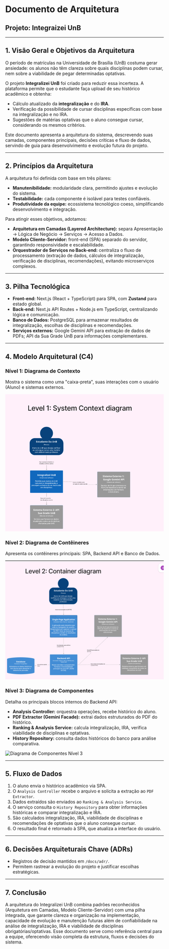 # Documento de Arquitetura 

## Projeto: Integraizei UnB
---

## 1. Visão Geral e Objetivos da Arquitetura

O período de matrículas na Universidade de Brasília (UnB) costuma gerar ansiedade: os alunos não têm clareza sobre quais disciplinas podem cursar, nem sobre a viabilidade de pegar determinadas optativas.  

O projeto **Integralizei UnB** foi criado para reduzir essa incerteza. A plataforma permite que o estudante faça upload de seu histórico acadêmico e obtenha:

* Cálculo atualizado da **integralização** e do **IRA**.  
* Verificação da possibilidade de cursar disciplinas específicas com base na integralização e no IRA.  
* Sugestões de matérias optativas que o aluno consegue cursar, considerando os mesmos critérios.  

Este documento apresenta a arquitetura do sistema, descrevendo suas camadas, componentes principais, decisões críticas e fluxo de dados, servindo de guia para desenvolvimento e evolução futura do projeto.

---

## 2. Princípios da Arquitetura

A arquitetura foi definida com base em três pilares:

* **Manutenibilidade:** modularidade clara, permitindo ajustes e evolução do sistema.  
* **Testabilidade:** cada componente é isolável para testes confiáveis.  
* **Produtividade da equipe:** ecossistema tecnológico coeso, simplificando desenvolvimento e integração.  

Para atingir esses objetivos, adotamos:

* **Arquitetura em Camadas (Layered Architecture):** separa Apresentação → Lógica de Negócio → Serviços → Acesso a Dados.  
* **Modelo Cliente-Servidor:** front-end (SPA) separado do servidor, garantindo responsividade e escalabilidade.  
* **Orquestrador de Serviços no Back-end:** centraliza o fluxo de processamento (extração de dados, cálculos de integralização, verificação de disciplinas, recomendações), evitando microserviços complexos.

---

## 3. Pilha Tecnológica

* **Front-end:** Next.js (React + TypeScript) para SPA, com **Zustand** para estado global.  
* **Back-end:** Next.js API Routes + Node.js em TypeScript, centralizando lógica e comunicação.  
* **Banco de Dados:** PostgreSQL para armazenar resultados de integralização, escolhas de disciplinas e recomendações.  
* **Serviços externos:** Google Gemini API para extração de dados de PDFs; API da Sua Grade UnB para informações complementares.  

---

## 4. Modelo Arquitetural (C4)

### Nível 1: Diagrama de Contexto
Mostra o sistema como uma "caixa-preta", suas interações com o usuário (Aluno) e sistemas externos.

![Diagrama de Contexto Nível 1](https://github.com/unb-mds/2025-2-Integralizei_UnB/blob/292800e9dd7cd3b7097944546f4675c81f4699f7/doc/Fotos/Diagramas/Diagrama1.png)

### Nível 2: Diagrama de Contêineres
Apresenta os contêineres principais: SPA, Backend API e Banco de Dados.

![Diagrama de Contêineres Nível 2](https://github.com/unb-mds/2025-2-Integralizei_UnB/blob/f5715b4554a1efa46dd4e303a4812e12551f3f98/doc/Fotos/Diagramas/Diagrama2.png)

### Nível 3: Diagrama de Componentes
Detalha os principais blocos internos do Backend API:

* **Analysis Controller:** orquestra operações, recebe histórico do aluno.  
* **PDF Extractor (Gemini Facade):** extrai dados estruturados do PDF do histórico.  
* **Ranking & Analysis Service:** calcula integralização, IRA, verifica viabilidade de disciplinas e optativas.  
* **History Repository:** consulta dados históricos do banco para análise comparativa.  

![Diagrama de Componentes Nível 3](caminho/para/sua/imagem/diagrama-componentes.png)

---

## 5. Fluxo de Dados

1. O aluno envia o histórico acadêmico via SPA.  
2. O `Analysis Controller` recebe o arquivo e solicita a extração ao `PDF Extractor`.  
3. Dados extraídos são enviados ao `Ranking & Analysis Service`.  
4. O serviço consulta o `History Repository` para obter informações históricas e comparar integralização e IRA.  
5. São calculados integralização, IRA, viabilidade de disciplinas e recomendações de optativas que o aluno consegue cursar.  
6. O resultado final é retornado à SPA, que atualiza a interface do usuário.  

---

## 6. Decisões Arquiteturais Chave (ADRs)

* Registros de decisão mantidos em `/docs/adr/`.   
* Permitem rastrear a evolução do projeto e justificar escolhas estratégicas.  

---

## 7. Conclusão

A arquitetura do Integralizei UnB combina padrões reconhecidos (Arquitetura em Camadas, Modelo Cliente-Servidor) com uma pilha integrada, que garante clareza e organização na implementação,
capacidade de evolução e manutenção futuras além de confiabilidade na análise de integralização, IRA e viabilidade de disciplinas obrigatórias/optativas. Esse documento serve como referência central para a equipe, oferecendo visão completa da estrutura, fluxos e decisões do sistema.

